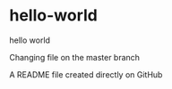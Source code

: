 # hello-world
hello world

Changing file on the master branch


A README file created directly on GitHub

